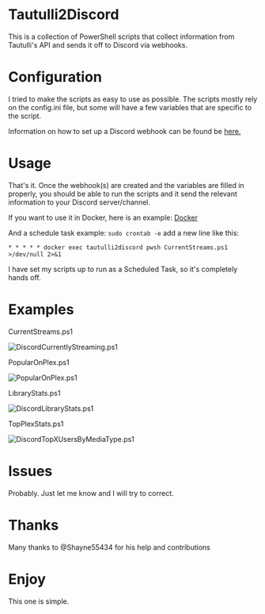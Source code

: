 # Tautulli2Discord
This is a collection of PowerShell scripts that collect information from Tautulli's API and sends it off to Discord via webhooks.

# Configuration
I tried to make the scripts as easy to use as possible. The scripts mostly rely on the config.ini file, but some will have a few variables that are specific to the script.

Information on how to set up a Discord webhook can be found be [here.](https://support.discord.com/hc/en-us/articles/228383668-Intro-to-Webhooks)

# Usage
That's it. Once the webhook(s) are created and the variables are filled in properly, you should be able to run the scripts and it send the relevant information to your Discord server/channel.

If you want to use it in Docker, here is an example: [Docker](https://github.com/fscorrupt/Tautulli2Discord/blob/28d9f613ba52fea70b56c150ee5f7d9c99e8f57a/Docker_Command.txt)

And a schedule task example:
```sudo crontab -e```
add a new line like this:

```# Current Streams
* * * * * docker exec tautulli2discord pwsh CurrentStreams.ps1 >/dev/null 2>&1
```
I have set my scripts up to run as a Scheduled Task, so it's completely hands off.

# Examples
CurrentStreams.ps1

![DiscordCurrentlyStreaming.ps1](https://i.imgur.com/pDA3Tvs.png)

PopularOnPlex.ps1

![PopularOnPlex.ps1](https://i.imgur.com/MpEhVWJ.png)

LibraryStats.ps1

![DiscordLibraryStats.ps1](https://i.imgur.com/ghONij6.png)


TopPlexStats.ps1

![DiscordTopXUsersByMediaType.ps1](https://i.imgur.com/0SNBXA9.png)

# Issues
Probably. Just let me know and I will try to correct.

# Thanks
Many thanks to @Shayne55434 for his help and contributions

# Enjoy
This one is simple.
